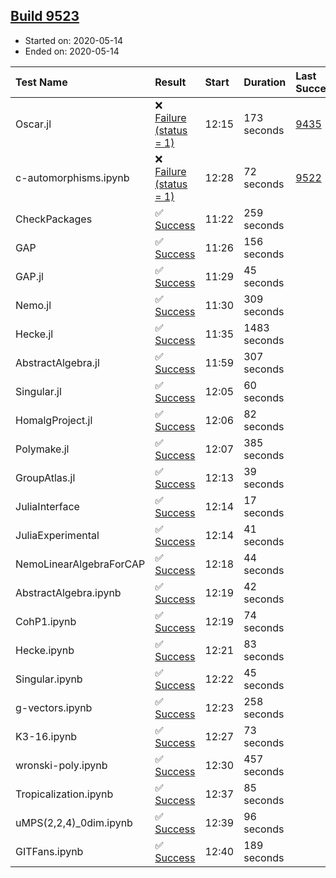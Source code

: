 ## [Build 9523](https://oscarci.mathematik.uni-kl.de/job/oscar/9523/)

* Started on: 2020-05-14
* Ended on: 2020-05-14

| Test Name    | Result | Start | Duration | Last Success | First Failure |
|:-------------|:-------|:------|:---------|:-------------|:--------------|
| Oscar.jl | ❌ [Failure (status = 1)](https://oscarci.mathematik.uni-kl.de/job/oscar/9523/artifact/logs/build-9523/Oscar.jl.log) | 12:15 | 173 seconds | [9435](https://oscarci.mathematik.uni-kl.de/job/oscar/9435/) | [9436](https://oscarci.mathematik.uni-kl.de/job/oscar/9436/) |
| c-automorphisms.ipynb | ❌ [Failure (status = 1)](https://oscarci.mathematik.uni-kl.de/job/oscar/9523/artifact/logs/build-9523/c-automorphisms.ipynb.log) | 12:28 | 72 seconds | [9522](https://oscarci.mathematik.uni-kl.de/job/oscar/9522/) | [9523](https://oscarci.mathematik.uni-kl.de/job/oscar/9523/) |
| CheckPackages | ✅ [Success](https://oscarci.mathematik.uni-kl.de/job/oscar/9523/artifact/logs/build-9523/CheckPackages.log) | 11:22 | 259 seconds |  |  |
| GAP | ✅ [Success](https://oscarci.mathematik.uni-kl.de/job/oscar/9523/artifact/logs/build-9523/GAP.log) | 11:26 | 156 seconds |  |  |
| GAP.jl | ✅ [Success](https://oscarci.mathematik.uni-kl.de/job/oscar/9523/artifact/logs/build-9523/GAP.jl.log) | 11:29 | 45 seconds |  |  |
| Nemo.jl | ✅ [Success](https://oscarci.mathematik.uni-kl.de/job/oscar/9523/artifact/logs/build-9523/Nemo.jl.log) | 11:30 | 309 seconds |  |  |
| Hecke.jl | ✅ [Success](https://oscarci.mathematik.uni-kl.de/job/oscar/9523/artifact/logs/build-9523/Hecke.jl.log) | 11:35 | 1483 seconds |  |  |
| AbstractAlgebra.jl | ✅ [Success](https://oscarci.mathematik.uni-kl.de/job/oscar/9523/artifact/logs/build-9523/AbstractAlgebra.jl.log) | 11:59 | 307 seconds |  |  |
| Singular.jl | ✅ [Success](https://oscarci.mathematik.uni-kl.de/job/oscar/9523/artifact/logs/build-9523/Singular.jl.log) | 12:05 | 60 seconds |  |  |
| HomalgProject.jl | ✅ [Success](https://oscarci.mathematik.uni-kl.de/job/oscar/9523/artifact/logs/build-9523/HomalgProject.jl.log) | 12:06 | 82 seconds |  |  |
| Polymake.jl | ✅ [Success](https://oscarci.mathematik.uni-kl.de/job/oscar/9523/artifact/logs/build-9523/Polymake.jl.log) | 12:07 | 385 seconds |  |  |
| GroupAtlas.jl | ✅ [Success](https://oscarci.mathematik.uni-kl.de/job/oscar/9523/artifact/logs/build-9523/GroupAtlas.jl.log) | 12:13 | 39 seconds |  |  |
| JuliaInterface | ✅ [Success](https://oscarci.mathematik.uni-kl.de/job/oscar/9523/artifact/logs/build-9523/JuliaInterface.log) | 12:14 | 17 seconds |  |  |
| JuliaExperimental | ✅ [Success](https://oscarci.mathematik.uni-kl.de/job/oscar/9523/artifact/logs/build-9523/JuliaExperimental.log) | 12:14 | 41 seconds |  |  |
| NemoLinearAlgebraForCAP | ✅ [Success](https://oscarci.mathematik.uni-kl.de/job/oscar/9523/artifact/logs/build-9523/NemoLinearAlgebraForCAP.log) | 12:18 | 44 seconds |  |  |
| AbstractAlgebra.ipynb | ✅ [Success](https://oscarci.mathematik.uni-kl.de/job/oscar/9523/artifact/logs/build-9523/AbstractAlgebra.ipynb.log) | 12:19 | 42 seconds |  |  |
| CohP1.ipynb | ✅ [Success](https://oscarci.mathematik.uni-kl.de/job/oscar/9523/artifact/logs/build-9523/CohP1.ipynb.log) | 12:19 | 74 seconds |  |  |
| Hecke.ipynb | ✅ [Success](https://oscarci.mathematik.uni-kl.de/job/oscar/9523/artifact/logs/build-9523/Hecke.ipynb.log) | 12:21 | 83 seconds |  |  |
| Singular.ipynb | ✅ [Success](https://oscarci.mathematik.uni-kl.de/job/oscar/9523/artifact/logs/build-9523/Singular.ipynb.log) | 12:22 | 45 seconds |  |  |
| g-vectors.ipynb | ✅ [Success](https://oscarci.mathematik.uni-kl.de/job/oscar/9523/artifact/logs/build-9523/g-vectors.ipynb.log) | 12:23 | 258 seconds |  |  |
| K3-16.ipynb | ✅ [Success](https://oscarci.mathematik.uni-kl.de/job/oscar/9523/artifact/logs/build-9523/K3-16.ipynb.log) | 12:27 | 73 seconds |  |  |
| wronski-poly.ipynb | ✅ [Success](https://oscarci.mathematik.uni-kl.de/job/oscar/9523/artifact/logs/build-9523/wronski-poly.ipynb.log) | 12:30 | 457 seconds |  |  |
| Tropicalization.ipynb | ✅ [Success](https://oscarci.mathematik.uni-kl.de/job/oscar/9523/artifact/logs/build-9523/Tropicalization.ipynb.log) | 12:37 | 85 seconds |  |  |
| uMPS(2,2,4)_0dim.ipynb | ✅ [Success](https://oscarci.mathematik.uni-kl.de/job/oscar/9523/artifact/logs/build-9523/uMPS-2-2-4-_0dim.ipynb.log) | 12:39 | 96 seconds |  |  |
| GITFans.ipynb | ✅ [Success](https://oscarci.mathematik.uni-kl.de/job/oscar/9523/artifact/logs/build-9523/GITFans.ipynb.log) | 12:40 | 189 seconds |  |  |
